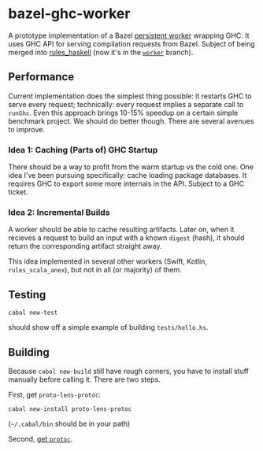 # bazel-ghc-worker

A prototype implementation of a Bazel [persistent worker](https://blog.bazel.build/2015/12/10/java-workers.html) wrapping GHC.
It uses GHC API for serving compilation requests from Bazel.
Subject of being merged into [rules_haskell](https://github.com/tweag/bazel-worker/) (now it's in the [`worker`](https://github.com/tweag/rules_haskell/tree/worker) branch).

## Performance

Current implementation does the simplest thing possible: it restarts GHC to serve every request; technically: every request implies a separate call to `runGhc`. Even this approach brings 10-15% speedup on a certain simple benchmark project. We should do better though. There are several avenues to improve.

### Idea 1: Caching (Parts of) GHC Startup

There should be a way to profit from the warm startup vs the cold one. One idea I've been pursuing specifically: cache loading package databases. It requires GHC to export some more internals in the API. Subject to a GHC ticket.

### Idea 2: Incremental Builds

A worker should be able to cache resulting artifacts. Later on, when it recieves a request to build an input with a known `digest` (hash), it should return the corresponding artifact straight away.

This idea implemented in several other workers (Swift, Kotlin, `rules_scala_anex`), but not in all (or majority) of them.

## Testing

```shell
cabal new-test
```

should show off a simple example of building `tests/hello.hs`.

## Building

Because `cabal new-build` still have rough corners, you have to install stuff manually before calling it. There are two steps.

First, get `proto-lens-protoc`:
```shell
cabal new-install proto-lens-protoc
```
(`~/.cabal/bin` should be in your path)


Second, [get `protoc`](https://google.github.io/proto-lens/installing-protoc.html).
